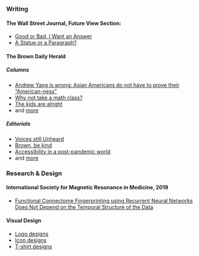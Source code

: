 ### Writing
#### The Wall Street Journal, Future View Section:
- [Good or Bad, I Want an Answer](https://www.wsj.com/articles/college-reopening-vs-reality-11598396942)
- [A Statue or a Paragraph?](https://www.wsj.com/articles/how-many-statues-must-fall-11592953299)

#### The Brown Daily Herald
##### Columns
- [Andrew Yang is wrong: Asian Americans do not have to prove their “American-ness”](https://www.browndailyherald.com/2020/04/07/ren-23-andrew-yang-wrong-asian-americans-not-prove-american-ness/)
- [Why not take a math class?](https://www.browndailyherald.com/2020/02/19/ren-23-not-take-math-class/)
- [The kids are alright](https://www.browndailyherald.com/2019/12/06/ren-23-kids-alright/)
- and [more](https://www.browndailyherald.com/author/johnnyren/)

##### Editorials
- [Voices still Unheard](https://www.browndailyherald.com/2020/11/02/editorial-voices-still-unheard/)
- [Brown, be kind](https://www.browndailyherald.com/2021/03/05/brown-be-kind/)
- [Accessibility in a post-pandemic world](https://www.browndailyherald.com/2021/04/06/editorial-accessibility-in-a-post-pandemic-world/)
- and [more](https://www.browndailyherald.com/author/editorialpageboard/)

### Research & Design
#### International Society for Magnetic Resonance in Medicine, 2019
- [Functional Connectome Fingerprinting using Recurrent Neural Networks Does Not Depend on the Temporal Structure of the Data](https://index.mirasmart.com/ISMRM2019/PDFfiles/3856.html)

#### Visual Design
- [Logo designs](https://jren707.wixsite.com/johnnyren/post/loco-for-logos)
- [Icon designs](https://jren707.wixsite.com/johnnyren/post/_icon)
- [T-shirt designs](https://jren707.wixsite.com/johnnyren/post/fleet-feet)

